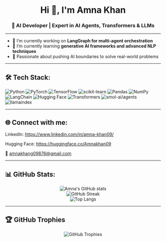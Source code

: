 <h1 align="center">Hi 👋, I'm Amna Khan</h1>
<h3 align="center">🚀 AI Developer | Expert in AI Agents, Transformers & LLMs</h3>

---

- 🔭 I’m currently working on **LangGraph for multi-agent orchestration**
- 🌱 I’m currently learning **generative AI frameworks and advanced NLP techniques**
- 🎯 Passionate about pushing AI boundaries to solve real-world problems

---

## 🛠️ Tech Stack:
![Python](https://img.shields.io/badge/Python-3776AB?style=for-the-badge&logo=python&logoColor=white)
![PyTorch](https://img.shields.io/badge/PyTorch-EE4C2C?style=for-the-badge&logo=pytorch&logoColor=white)
![TensorFlow](https://img.shields.io/badge/TensorFlow-FF6F00?style=for-the-badge&logo=tensorflow&logoColor=white)
![scikit-learn](https://img.shields.io/badge/Scikit--Learn-F7931E?style=for-the-badge&logo=scikit-learn&logoColor=white)
![Pandas](https://img.shields.io/badge/Pandas-150458?style=for-the-badge&logo=pandas&logoColor=white)
![NumPy](https://img.shields.io/badge/NumPy-013243?style=for-the-badge&logo=numpy&logoColor=white)
![LangChain](https://img.shields.io/badge/LangChain-000000?style=for-the-badge&logo=langchain&logoColor=white)
![Hugging Face](https://img.shields.io/badge/Huggingface-FBCA04?style=for-the-badge&logo=hugging-face&logoColor=black)
![Transformers](https://img.shields.io/badge/Transformers-FF9900?style=for-the-badge)
![smol-ai/agents](https://img.shields.io/badge/smol--ai%2Fagents-00C853?style=for-the-badge)
![llamaindex](https://img.shields.io/badge/LlamaIndex-512DA8?style=for-the-badge)

---


## 🌐 Connect with me:
LinkedIn: https://www.linkedin.com/in/amna-khan09/

Hugging Face: https://huggingface.co/Amnakhan09

📧 amnakhang09876@gmail.com


---

## 📊 GitHub Stats:
<div align="center">
  <img src="https://github-readme-stats.vercel.app/api?username=AmnaKhan098&show_icons=true&theme=tokyonight" alt="Amna's GitHub stats" />
  <br/>
  <img src="https://streak-stats.demolab.com?user=AmnaKhan098&theme=tokyonight" alt="GitHub Streak" />
  <br/>
  <img src="https://github-readme-stats.vercel.app/api/top-langs/?username=AmnaKhan098&layout=compact&theme=tokyonight" alt="Top Langs" />
</div>

---

## 🏆 GitHub Trophies
<div align="center">
  <img src="https://github-profile-trophy.vercel.app/?username=AmnaKhan098&theme=radical&no-frame=true&no-bg=true&margin-w=4" alt="GitHub Trophies"/>
</div>

